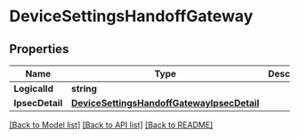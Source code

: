 # DeviceSettingsHandoffGateway

## Properties

Name | Type | Description | Notes
------------ | ------------- | ------------- | -------------
**LogicalId** | **string** |  | [optional] 
**IpsecDetail** | [**DeviceSettingsHandoffGatewayIpsecDetail**](device_settings_handoff_gateway_ipsec_detail.md) |  | [optional] 

[[Back to Model list]](../README.md#documentation-for-models) [[Back to API list]](../README.md#documentation-for-api-endpoints) [[Back to README]](../README.md)


